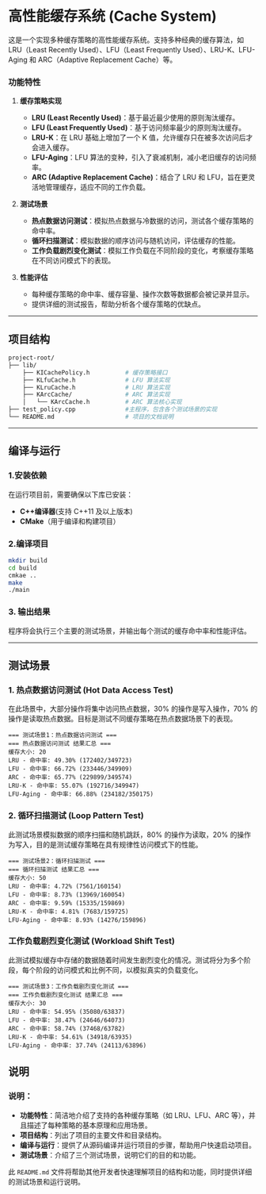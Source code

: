 # 高性能缓存系统 (Cache System)

这是一个实现多种缓存策略的高性能缓存系统。支持多种经典的缓存算法，如 LRU（Least Recently Used）、LFU（Least Frequently Used）、LRU-K、LFU-Aging 和 ARC（Adaptive Replacement Cache）等。

### 功能特性

1. **缓存策略实现**
   - **LRU (Least Recently Used)**：基于最近最少使用的原则淘汰缓存。
   - **LFU (Least Frequently Used)**：基于访问频率最少的原则淘汰缓存。
   - **LRU-K**：在 LRU 基础上增加了一个 K 值，允许缓存只在被多次访问后才会进入缓存。
   - **LFU-Aging**：LFU 算法的变种，引入了衰减机制，减小老旧缓存的访问频率。
   - **ARC (Adaptive Replacement Cache)**：结合了 LRU 和 LFU，旨在更灵活地管理缓存，适应不同的工作负载。

2. **测试场景**
   - **热点数据访问测试**：模拟热点数据与冷数据的访问，测试各个缓存策略的命中率。
   - **循环扫描测试**：模拟数据的顺序访问与随机访问，评估缓存的性能。
   - **工作负载剧烈变化测试**：模拟工作负载在不同阶段的变化，考察缓存策略在不同访问模式下的表现。

3. **性能评估**
   - 每种缓存策略的命中率、缓存容量、操作次数等数据都会被记录并显示。
   - 提供详细的测试报告，帮助分析各个缓存策略的优缺点。

---

## 项目结构

```bash
project-root/
├── lib/
    ├── KICachePolicy.h          # 缓存策略接口
    ├── KLfuCache.h              # LFU 算法实现
    ├── KLruCache.h              # LRU 算法实现
    ├── KArcCache/               # ARC 算法实现
    │   └── KArcCache.h          # ARC 算法核心实现
├── test_policy.cpp              #主程序，包含各个测试场景的实现
└── README.md                    # 项目的文档说明

```

---

## 编译与运行
### 1.安装依赖
在运行项目前，需要确保以下库已安装：

+ **C++编译器**(支持 C++11 及以上版本)
+ **CMake**（用于编译和构建项目）

### 2.编译项目
``` bash
mkdir build
cd build
cmkae ..
make
./main
```

### 3. 输出结果

程序将会执行三个主要的测试场景，并输出每个测试的缓存命中率和性能评估。

---
## 测试场景
### 1. 热点数据访问测试 (Hot Data Access Test)
在此场景中，大部分操作将集中访问热点数据，30% 的操作是写入操作，70% 的操作是读取热点数据。目标是测试不同缓存策略在热点数据场景下的表现。
```
=== 测试场景1：热点数据访问测试 ===
=== 热点数据访问测试 结果汇总 ===
缓存大小: 20
LRU - 命中率: 49.30% (172402/349723)
LFU - 命中率: 66.72% (233446/349909)
ARC - 命中率: 65.77% (229899/349574)
LRU-K - 命中率: 55.07% (192716/349947)
LFU-Aging - 命中率: 66.88% (234182/350175)
```
### 2. 循环扫描测试 (Loop Pattern Test)
此测试场景模拟数据的顺序扫描和随机跳跃，80% 的操作为读取，20% 的操作为写入，目的是测试缓存策略在具有规律性访问模式下的性能。
```
=== 测试场景2：循环扫描测试 ===
=== 循环扫描测试 结果汇总 ===
缓存大小: 50
LRU - 命中率: 4.72% (7561/160154)
LFU - 命中率: 8.73% (13969/160054)
ARC - 命中率: 9.59% (15335/159869)
LRU-K - 命中率: 4.81% (7683/159725)
LFU-Aging - 命中率: 8.93% (14276/159896)
```
### 工作负载剧烈变化测试 (Workload Shift Test)
此测试模拟缓存中存储的数据随着时间发生剧烈变化的情况。测试将分为多个阶段，每个阶段的访问模式和比例不同，以模拟真实的负载变化。
```
=== 测试场景3：工作负载剧烈变化测试 ===
=== 工作负载剧烈变化测试 结果汇总 ===
缓存大小: 30
LRU - 命中率: 54.95% (35080/63837)
LFU - 命中率: 38.47% (24646/64073)
ARC - 命中率: 58.74% (37468/63782)
LRU-K - 命中率: 54.61% (34918/63935)
LFU-Aging - 命中率: 37.74% (24113/63896)
```

## 说明
### 说明：
- **功能特性**：简洁地介绍了支持的各种缓存策略（如 LRU、LFU、ARC 等），并且描述了每种策略的基本原理和应用场景。
- **项目结构**：列出了项目的主要文件和目录结构。
- **编译与运行**：提供了从源码编译并运行项目的步骤，帮助用户快速启动项目。
- **测试场景**：介绍了三个测试场景，说明它们的目的和功能。


此 `README.md` 文件将帮助其他开发者快速理解项目的结构和功能，同时提供详细的测试场景和运行说明。